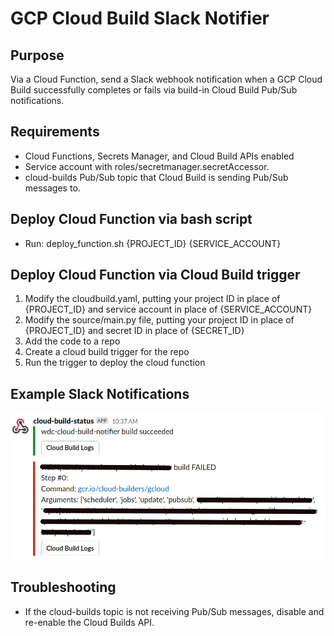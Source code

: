 # GCP Cloud Build Slack Notifier

## Purpose
Via a Cloud Function, send a Slack webhook notification when a GCP Cloud Build successfully completes or fails via build-in Cloud Build Pub/Sub notifications.

## Requirements
* Cloud Functions, Secrets Manager, and Cloud Build APIs enabled
* Service account with roles/secretmanager.secretAccessor.
* cloud-builds Pub/Sub topic that Cloud Build is sending Pub/Sub messages to.

## Deploy Cloud Function via bash script
* Run: deploy_function.sh {PROJECT_ID} {SERVICE_ACCOUNT}

## Deploy Cloud Function via Cloud Build trigger
1. Modify the cloudbuild.yaml, putting your project ID in place of {PROJECT_ID} and service account in place of {SERVICE_ACCOUNT}
2. Modify the source/main.py file, putting your project ID in place of {PROJECT_ID} and secret ID in place of {SECRET_ID}
3. Add the code to a repo
4. Create a cloud build trigger for the repo
5. Run the trigger to deploy the cloud function

## Example Slack Notifications
![example-notifications](screenshot/example-notifications.png)

## Troubleshooting
* If the cloud-builds topic is not receiving Pub/Sub messages, disable and re-enable the Cloud Builds API.
